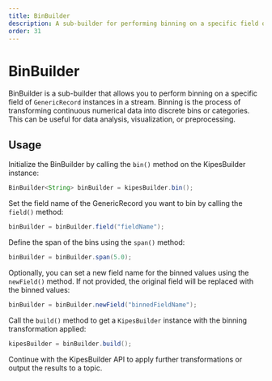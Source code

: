 ```yaml
---
title: BinBuilder
description: A sub-builder for performing binning on a specific field of `GenericRecord` instances in a stream.
order: 31
---
```


# BinBuilder

BinBuilder is a sub-builder that allows you to perform binning on a specific field of `GenericRecord` instances in a
stream. Binning is the process of transforming continuous numerical data into discrete bins or categories. This can be
useful for data analysis, visualization, or preprocessing.

## Usage

Initialize the BinBuilder by calling the `bin()` method on the KipesBuilder instance:

```java
BinBuilder<String> binBuilder = kipesBuilder.bin();
```

Set the field name of the GenericRecord you want to bin by calling the `field()` method:

```java
binBuilder = binBuilder.field("fieldName");
```

Define the span of the bins using the `span()` method:

```java
binBuilder = binBuilder.span(5.0);
```

Optionally, you can set a new field name for the binned values using the `newField()` method. If not provided, the
original field will be replaced with the binned values:

```java
binBuilder = binBuilder.newField("binnedFieldName");
```

Call the `build()` method to get a `KipesBuilder` instance with the binning transformation applied:

```java
kipesBuilder = binBuilder.build();
```

Continue with the KipesBuilder API to apply further transformations or output the results to a topic.
